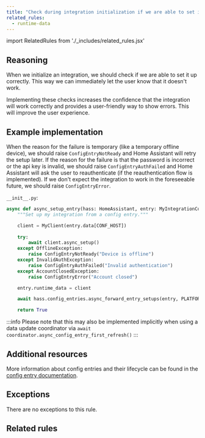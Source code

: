 ```yaml
---
title: "Check during integration initialization if we are able to set it up correctly"
related_rules:
  - runtime-data
---
```

import RelatedRules from './_includes/related_rules.jsx'

## Reasoning

When we initialize an integration, we should check if we are able to set it up correctly.
This way we can immediately let the user know that it doesn't work.

Implementing these checks increases the confidence that the integration will work correctly and provides a user-friendly way to show errors.
This will improve the user experience.

## Example implementation

When the reason for the failure is temporary (like a temporary offline device), we should raise `ConfigEntryNotReady` and Home Assistant will retry the setup later.
If the reason for the failure is that the password is incorrect or the api key is invalid, we should raise `ConfigEntryAuthFailed` and Home Assistant will ask the user to reauthenticate (if the reauthentication flow is implemented).
If we don't expect the integration to work in the foreseeable future, we should raise `ConfigEntryError`.

`__init__.py`:
```python {6-13} showLineNumbers
async def async_setup_entry(hass: HomeAssistant, entry: MyIntegrationConfigEntry) -> bool:
    """Set up my integration from a config entry."""

    client = MyClient(entry.data[CONF_HOST])
    
    try:
        await client.async_setup()
    except OfflineException:
        raise ConfigEntryNotReady("Device is offline")
    except InvalidAuthException:
        raise ConfigEntryAuthFailed("Invalid authentication")
    except AccountClosedException:
        raise ConfigEntryError("Account closed")

    entry.runtime_data = client

    await hass.config_entries.async_forward_entry_setups(entry, PLATFORMS)

    return True
```

:::info
Please note that this may also be implemented implicitly when using a data update coordinator via `await coordinator.async_config_entry_first_refresh()`
:::

## Additional resources

More information about config entries and their lifecycle can be found in the [config entry documentation](../../../config_entries_index).

## Exceptions

There are no exceptions to this rule.

## Related rules

<RelatedRules relatedRules={frontMatter.related_rules}></RelatedRules>
